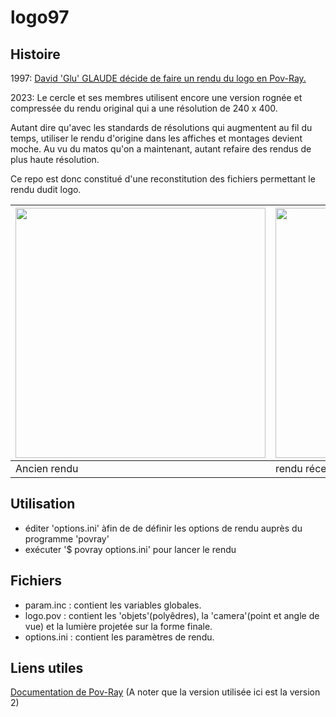 # logo97

## Histoire

1997: [David 'Glu' GLAUDE décide de faire un rendu du logo en Pov-Ray.](https://web.archive.org/web/20000823140146/http://glu.freeservers.com/logoci.htm)

2023: Le cercle et ses membres utilisent encore une version rognée et compressée du rendu original qui a une résolution de 240 x 400. 

Autant dire qu'avec les standards de résolutions qui augmentent au fil du temps, utiliser le rendu d'origine dans les affiches et montages devient moche. Au vu du matos qu'on a maintenant, autant refaire des rendus de plus haute résolution.

Ce repo est donc constitué d'une reconstitution des fichiers permettant le rendu dudit logo. 

| <img src="https://web.archive.org/web/20231128025914im_/http://glu.freeservers.com/logoci.jpg" height="400"> | <img src="https://github.com/Rdel7/ci_app_backend/assets/33038524/93c22e1f-e34f-4895-968b-2fea1f565016" height="400"> |
|-|-|
| Ancien rendu | rendu récent |

## Utilisation

- éditer 'options.ini' àfin de de définir les options de rendu auprès du programme 'povray'
- exécuter '$ povray options.ini' pour lancer le rendu

## Fichiers 

- param.inc : contient les variables globales.
- logo.pov : contient les 'objets'(polyêdres), la 'camera'(point et angle de vue) et la lumière projetée sur la forme finale. 
- options.ini : contient les paramètres de rendu.

## Liens utiles

[Documentation de Pov-Ray](https://www.povray.org/documentation/) (A noter que la version utilisée ici est la version 2)
